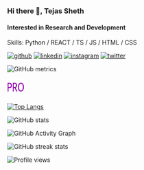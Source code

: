 ### Hi there 👋, Tejas Sheth
#### Interested in Research and Development

Skills: Python / REACT / TS / JS / HTML / CSS

[<img src='https://cdn.jsdelivr.net/npm/simple-icons@3.0.1/icons/github.svg' alt='github' height='40'>](https://github.com/TejasSheth104)  [<img src='https://cdn.jsdelivr.net/npm/simple-icons@3.0.1/icons/linkedin.svg' alt='linkedin' height='40'>](https://www.linkedin.com/in/https://www.linkedin.com/in/tejas-sheth-13149a1a7//)  [<img src='https://cdn.jsdelivr.net/npm/simple-icons@3.0.1/icons/instagram.svg' alt='instagram' height='40'>](https://www.instagram.com/s.tejas01/)  [<img src='https://cdn.jsdelivr.net/npm/simple-icons@3.0.1/icons/twitter.svg' alt='twitter' height='40'>](https://twitter.com/s_tejas01)  

![GitHub metrics](https://metrics.lecoq.io/TejasSheth104)  

<a href='https://github.com/pricing'><img src='https://raw.githubusercontent.com/acervenky/animated-github-badges/master/assets/pro.gif' width='40' height='40'></a> 

[![Top Langs](https://github-readme-stats.vercel.app/api/top-langs/?username=TejasSheth104)](https://github.com/anuraghazra/github-readme-stats)

![GitHub stats](https://github-readme-stats.vercel.app/api?username=TejasSheth104&show_icons=true&count_private=true)  

![GitHub Activity Graph](https://activity-graph.herokuapp.com/graph?username=TejasSheth104)  

![GitHub streak stats](https://github-readme-streak-stats.herokuapp.com/?user=TejasSheth104)  

![Profile views](https://gpvc.arturio.dev/TejasSheth104)  
